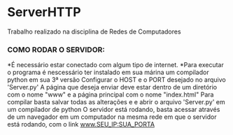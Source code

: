 # ServerHTTP
Trabalho realizado na disciplina de Redes de Computadores

### COMO RODAR O SERVIDOR:

*É necessário estar conectado com algum tipo de internet. 
*Para executar o programa é nescessário ter instalado em sua márina um compilador python em sua 3ª versão
Configurar o HOST e o PORT desejado no arquivo 'Server.py'
A página que deseja enviar deve estar dentro de um diretório com o nome "www" e a página principal com o nome "index.html"
Para compilar basta salvar todas as alterações e e abrir o arquivo 'Server.py' em um compilador de python
O servidor está rodando, basta acessar através de um navegador em um computador na mesma rede em que o servidor está rodando, com o link www.SEU_IP:SUA_PORTA


